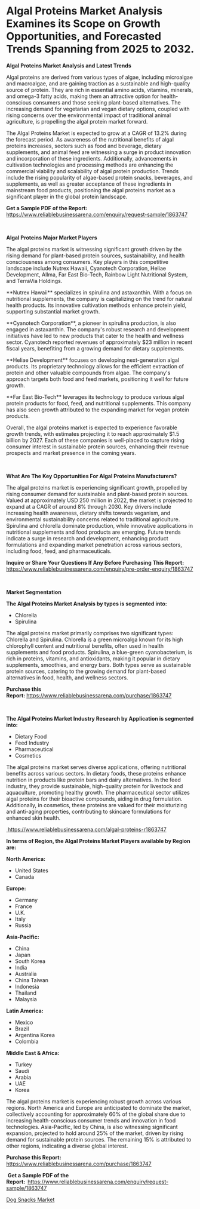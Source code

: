 <p><h1>Algal Proteins Market Analysis Examines its Scope on Growth Opportunities, and Forecasted Trends Spanning from 2025 to 2032.</h1></p><p><strong>Algal Proteins Market Analysis and Latest Trends</strong></p>
<p><p>Algal proteins are derived from various types of algae, including microalgae and macroalgae, and are gaining traction as a sustainable and high-quality source of protein. They are rich in essential amino acids, vitamins, minerals, and omega-3 fatty acids, making them an attractive option for health-conscious consumers and those seeking plant-based alternatives. The increasing demand for vegetarian and vegan dietary options, coupled with rising concerns over the environmental impact of traditional animal agriculture, is propelling the algal protein market forward.</p><p>The Algal Proteins Market is expected to grow at a CAGR of 13.2% during the forecast period. As awareness of the nutritional benefits of algal proteins increases, sectors such as food and beverage, dietary supplements, and animal feed are witnessing a surge in product innovation and incorporation of these ingredients. Additionally, advancements in cultivation technologies and processing methods are enhancing the commercial viability and scalability of algal protein production. Trends include the rising popularity of algae-based protein snacks, beverages, and supplements, as well as greater acceptance of these ingredients in mainstream food products, positioning the algal proteins market as a significant player in the global protein landscape.</p></p>
<p><strong>Get a Sample PDF of the Report:&nbsp;</strong> <a href="https://www.reliablebusinessarena.com/enquiry/request-sample/1863747?utm_campaign=2041&utm_medium=2&utm_source=Github&utm_content=ia&utm_term=14022025&utm_id=algal-proteins">https://www.reliablebusinessarena.com/enquiry/request-sample/1863747</a></p>
<p>&nbsp;</p>
<p><strong>Algal Proteins Major Market Players</strong></p>
<p><p>The algal proteins market is witnessing significant growth driven by the rising demand for plant-based protein sources, sustainability, and health consciousness among consumers. Key players in this competitive landscape include Nutrex Hawaii, Cyanotech Corporation, Heliae Development, Allma, Far East Bio-Tech, Rainbow Light Nutritional System, and TerraVia Holdings.</p><p>**Nutrex Hawaii** specializes in spirulina and astaxanthin. With a focus on nutritional supplements, the company is capitalizing on the trend for natural health products. Its innovative cultivation methods enhance protein yield, supporting substantial market growth. </p><p>**Cyanotech Corporation**, a pioneer in spirulina production, is also engaged in astaxanthin. The company's robust research and development initiatives have led to new products that cater to the health and wellness sector. Cyanotech reported revenues of approximately $23 million in recent fiscal years, benefiting from a growing demand for dietary supplements.</p><p>**Heliae Development** focuses on developing next-generation algal products. Its proprietary technology allows for the efficient extraction of protein and other valuable compounds from algae. The company's approach targets both food and feed markets, positioning it well for future growth.</p><p>**Far East Bio-Tech** leverages its technology to produce various algal protein products for food, feed, and nutritional supplements. This company has also seen growth attributed to the expanding market for vegan protein products.</p><p>Overall, the algal proteins market is expected to experience favorable growth trends, with estimates projecting it to reach approximately $1.5 billion by 2027. Each of these companies is well-placed to capture rising consumer interest in sustainable protein sources, enhancing their revenue prospects and market presence in the coming years.</p></p>
<p>&nbsp;</p>
<p><strong>What Are The Key Opportunities For Algal Proteins Manufacturers?</strong></p>
<p><p>The algal proteins market is experiencing significant growth, propelled by rising consumer demand for sustainable and plant-based protein sources. Valued at approximately USD 250 million in 2022, the market is projected to expand at a CAGR of around 8% through 2030. Key drivers include increasing health awareness, dietary shifts towards veganism, and environmental sustainability concerns related to traditional agriculture. Spirulina and chlorella dominate production, while innovative applications in nutritional supplements and food products are emerging. Future trends indicate a surge in research and development, enhancing product formulations and expanding market penetration across various sectors, including food, feed, and pharmaceuticals.</p></p>
<p><strong>Inquire or Share Your Questions If Any Before Purchasing This Report:</strong> <a href="https://www.reliablebusinessarena.com/enquiry/pre-order-enquiry/1863747?utm_campaign=2041&utm_medium=2&utm_source=Github&utm_content=ia&utm_term=14022025&utm_id=algal-proteins">https://www.reliablebusinessarena.com/enquiry/pre-order-enquiry/1863747</a></p>
<p>&nbsp;</p>
<p><strong>Market Segmentation</strong></p>
<p><strong>The Algal Proteins Market Analysis by types is segmented into:</strong></p>
<p><ul><li>Chlorella</li><li>Spirulina</li></ul></p>
<p><p>The algal proteins market primarily comprises two significant types: Chlorella and Spirulina. Chlorella is a green microalga known for its high chlorophyll content and nutritional benefits, often used in health supplements and food products. Spirulina, a blue-green cyanobacterium, is rich in proteins, vitamins, and antioxidants, making it popular in dietary supplements, smoothies, and energy bars. Both types serve as sustainable protein sources, catering to the growing demand for plant-based alternatives in food, health, and wellness sectors.</p></p>
<p><strong>Purchase this Report:&nbsp;</strong><a href="https://www.reliablebusinessarena.com/purchase/1863747?utm_campaign=2041&utm_medium=2&utm_source=Github&utm_content=ia&utm_term=14022025&utm_id=algal-proteins">https://www.reliablebusinessarena.com/purchase/1863747</a></p>
<p>&nbsp;</p>
<p><strong>The Algal Proteins Market Industry Research by Application is segmented into:</strong></p>
<p><ul><li>Dietary Food</li><li>Feed Industry</li><li>Pharmaceutical</li><li>Cosmetics</li></ul></p>
<p><p>The algal proteins market serves diverse applications, offering nutritional benefits across various sectors. In dietary foods, these proteins enhance nutrition in products like protein bars and dairy alternatives. In the feed industry, they provide sustainable, high-quality protein for livestock and aquaculture, promoting healthy growth. The pharmaceutical sector utilizes algal proteins for their bioactive compounds, aiding in drug formulation. Additionally, in cosmetics, these proteins are valued for their moisturizing and anti-aging properties, contributing to skincare formulations for enhanced skin health.</p></p>
<p><a href="https://www.reliablebusinessarena.com/algal-proteins-r1863747?utm_campaign=2041&utm_medium=2&utm_source=Github&utm_content=ia&utm_term=14022025&utm_id=algal-proteins">&nbsp;https://www.reliablebusinessarena.com/algal-proteins-r1863747</a></p>
<p><strong>In terms of Region, the Algal Proteins Market Players available by Region are:</strong></p>
<p>
    <p> <strong> North America: </strong>
        <ul>
            <li>United States</li>
            <li>Canada</li>
        </ul>
        </p> 
    <p> <strong> Europe: </strong>
        <ul>
            <li>Germany</li>
            <li>France</li>
            <li>U.K.</li>
            <li>Italy</li>
            <li>Russia</li>
        </ul>
        </p> 
    <p> <strong> Asia-Pacific: </strong>
        <ul>
            <li>China</li>
            <li>Japan</li>
            <li>South Korea</li>
            <li>India</li>
            <li>Australia</li>
            <li>China Taiwan</li>
            <li>Indonesia</li>
            <li>Thailand</li>
            <li>Malaysia</li>
        </ul>
        </p> 
    <p> <strong> Latin America: </strong>
        <ul>
            <li>Mexico</li>
            <li>Brazil</li>
            <li>Argentina Korea</li>
            <li>Colombia</li>
        </ul>
        </p> 
    <p> <strong> Middle East & Africa: </strong>
        <ul>
            <li>Turkey</li>
            <li>Saudi</li>
            <li>Arabia</li>
            <li>UAE</li>
            <li>Korea</li>
        </ul>
    </p>
    </p>
<p><p>The algal proteins market is experiencing robust growth across various regions. North America and Europe are anticipated to dominate the market, collectively accounting for approximately 60% of the global share due to increasing health-conscious consumer trends and innovation in food technologies. Asia-Pacific, led by China, is also witnessing significant expansion, projected to hold around 25% of the market, driven by rising demand for sustainable protein sources. The remaining 15% is attributed to other regions, indicating a diverse global interest.</p></p>
<p><strong>Purchase this Report: </strong><a href="https://www.reliablebusinessarena.com/purchase/1863747?utm_campaign=2041&utm_medium=2&utm_source=Github&utm_content=ia&utm_term=14022025&utm_id=algal-proteins">https://www.reliablebusinessarena.com/purchase/1863747</a></p>
<p>&nbsp;<strong>Get a Sample PDF of the Report:&nbsp;&nbsp;</strong><a href="https://www.reliablebusinessarena.com/enquiry/request-sample/1863747?utm_campaign=2041&utm_medium=2&utm_source=Github&utm_content=ia&utm_term=14022025&utm_id=algal-proteins">https://www.reliablebusinessarena.com/enquiry/request-sample/1863747</a></p>
<p><strong></strong></p>
<p><p><a href="https://github.com/irfadac/Market-Research-Report-List-5/blob/main/dog-snacks-market.md?utm_campaign=2041&utm_medium=2&utm_source=Github&utm_content=ia&utm_term=14022025&utm_id=algal-proteins">Dog Snacks Market</a></p></p>